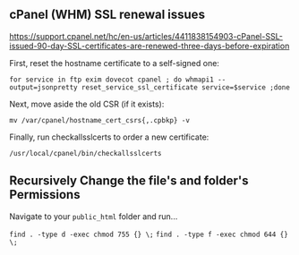 ## cPanel (WHM) SSL renewal issues 

https://support.cpanel.net/hc/en-us/articles/4411838154903-cPanel-SSL-issued-90-day-SSL-certificates-are-renewed-three-days-before-expiration

First, reset the hostname certificate to a self-signed one:

`for service in ftp exim dovecot cpanel ; do whmapi1 --output=jsonpretty reset_service_ssl_certificate service=$service ;done`

Next, move aside the old CSR (if it exists):

`mv /var/cpanel/hostname_cert_csrs{,.cpbkp} -v`

Finally, run checkallsslcerts to order a new certificate:

`/usr/local/cpanel/bin/checkallsslcerts`

## Recursively Change the file's and folder's Permissions

Navigate to your `public_html` folder and run...

`find . -type d -exec chmod 755 {} \;`
`find . -type f -exec chmod 644 {} \;`
